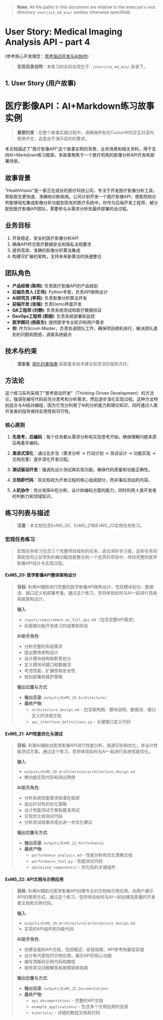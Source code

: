 > **Note:** All file paths in this document are relative to the exercise's root directory: `exercise_md_mia/` (unless otherwise specified).

# User Story: Medical Imaging Analysis API - part 4

(参考核心开发理念：[思考驱动开发与AI协作](teaching_framework/thinking_driven_development_with_ai_complex.md))
> **实现目录说明**：本练习的实际实现位于 `./exercise_md_mia/` 目录下。

## 1. User Story (用户故事)

# 医疗影像API：AI+Markdown练习故事实例

> **重要约束**：在整个故事实践过程中，请确保所有在Cursor中的交互对话均使用中文，这是出于演示目的的要求。

本文档描述了"医疗影像API"这个故事实例的背景、业务场景和相关资料，用于支持AI+Markdown练习框架。本故事聚焦于一个医疗机构的影像分析API开发和部署场景。

## 故事背景

"HealthVision"是一家正在成长的医疗科技公司，专注于开发医疗影像分析工具，帮助医生更快速、准确地诊断疾病。公司计划开发一个医疗影像API，使医院和诊所能够轻松集成影像分析功能到现有的医疗系统中。你作为后端开发工程师，被分配到医疗影像API团队，需要参与从需求分析到最终部署的全过程。

## 业务目标

1. 开发稳定、安全的医疗影像分析API
2. 确保API符合医疗数据安全和隐私法规要求
3. 提供高效、准确的影像分析算法集成
4. 构建可扩展的架构，支持未来新算法的快速整合

## 团队角色

- **产品经理 (陈明)**: 负责医疗影像API的产品规划
- **后端负责人 (王伟)**: Python专家，负责API架构设计
- **AI研究员 (李莉)**: 负责影像分析算法开发
- **前端开发 (张强)**: 负责Demo界面开发
- **QA工程师 (刘静)**: 负责系统测试和医疗数据验证
- **DevOps工程师 (郭刚)**: 负责系统部署和监控
- **医学顾问 (杨医生)**: 提供医学专业知识和用户需求
- **你**: 作为Scrum Master，负责协调团队工作，确保项目顺利进行，解决团队遇到的问题和困惑，调查系统疑点

## 技术与约束

> **请查看**: [简化约束指南](./dt_medical_imaging_api/constraints/exercise_constraints_simplified.md) 获取基本技术建议和灵活的指导方针。

## 方法论

这个练习系列采用了"思考驱动开发"（Thinking-Driven Development）的方法论，强调在编写代码前充分思考和分析需求，然后逐步深化实现过程。这种方法特别适合与AI结对编程，因为它充分利用了AI的分析能力和理论知识，同时通过人类开发者的指导保持实用性和可行性。

### 核心原则

1. **先思考，后编码**：每个任务都从需求分析和实现思考开始，确保理解问题本质后再着手编码。

2. **渐进式深化**：通过五步法（需求分析 → 行动计划 → 测试设计 → 功能实现 → 文档完善）逐步深化开发过程。

3. **测试驱动开发**：强调先设计测试再实现功能，确保代码质量和功能正确性。

4. **文档即代码**：将文档视为开发过程的核心组成部分，而非事后添加的内容。

5. **人机协作**：充分发挥AI在分析、设计和编码方面的能力，同时利用人类开发者的判断力和领域知识。

## 练习列表与描述

> **注意**：本文档包含ExMS_20、ExMS_21和ExMS_22宏观任务练习。

### 宏观任务练习

> 宏观任务练习包含三个完整项目级别的任务，适合进阶学习者。这些任务将帮助您将之前学到的微功能技能整合到一个连贯的项目中，体验完整的医学影像API设计与实现过程。

#### ExMS_20: 医学影像API整体架构设计

> **目标**: 利用AI辅助进行完整的医学影像API架构设计，包括模块划分、数据流、接口定义和部署考量。通过这个练习，您将体验如何与AI一起进行高级系统架构设计。
>
> **输入**:
> * `inputs/requirement_ms_full_api.md`（包含完整API需求）
> * 前面微功能开发练习的成果和经验
>
> **AI助手角色**:
> * 分析完整的系统需求
> * 提出整体架构设计
> * 设计模块结构和职责划分
> * 定义模块间接口和数据流
> * 考虑性能、扩展性和安全性
> * 规划部署和维护策略
>
> **输出位置与方式**:
> * **输出目录**: `outputs/ExMS_20_Architecture/`
> * **最终产物**: 
>   * `architecture_design.md` - 包含架构图、模块说明、数据流、接口定义的详细文档
>   * `api_interface_definitions.py` - 关键接口定义代码

#### ExMS_21: API性能优化与测试

> **目标**: 利用AI辅助对医学影像API进行性能分析、瓶颈识别和优化，并设计性能测试方案。通过这个练习，您将体验如何与AI一起进行系统性能优化。
>
> **输入**:
> * `outputs/ExMS_20_Architecture/architecture_design.md`
> * 微功能实现代码和测试用例
>
> **AI助手角色**:
> * 分析系统性能需求和潜在瓶颈
> * 提出针对性的优化策略
> * 设计性能测试方案和基准测试
> * 实现优化和测试代码
> * 分析测试结果并提出进一步优化建议
>
> **输出位置与方式**:
> * **输出目录**: `outputs/ExMS_21_Performance/`
> * **最终产物**: 
>   * `performance_analysis.md` - 性能分析和优化策略文档
>   * `performance_test.py` - 性能测试代码
>   * `optimized_components/` - 优化后的关键组件

#### ExMS_22: API文档与示例应用

> **目标**: 利用AI辅助为医学影像API创建专业的文档和示例应用，向用户展示API的使用方式。通过这个练习，您将体验如何与AI一起创建高质量的开发者文档和示例代码。
>
> **输入**:
> * `outputs/ExMS_20_Architecture/architecture_design.md`
> * 实现的API组件和功能代码
>
> **AI助手角色**:
> * 创建全面的API文档，包括概述、安装指南、API参考和最佳实践
> * 设计有代表性的示例应用，展示API的核心功能
> * 编写清晰的示例代码和教程
> * 提供常见问题解答和故障排除指南
>
> **输出位置与方式**:
> * **输出目录**: `outputs/ExMS_22_Documentation/`
> * **最终产物**: 
>   * `api_documentation/` - 完整的API文档
>   * `example_applications/` - 包含多个示例应用的目录
>   * `tutorials/` - 详细的教程文档和代码